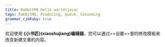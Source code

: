 ```yaml
---
title: RabbitMQ Hello world(java)
tags: RabbitMQ, Producing, queue, Consuming
grammar_cjkRuby: true
---
```



欢迎使用 **{小书匠}(xiaoshujiang)编辑器**，您可以通过==设置==里的修改模板来改变新建文章的内容。